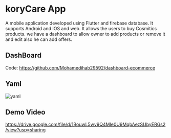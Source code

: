 # koryCare App

A mobile application developed using Flutter and firebase database. It supports Android and IOS and web.
It allows the users to buy Cosmitics products. we have a dashboard to allow owner to add products or remove it and edit also he can add offers.

## DashBoard

Code: https://github.com/Mohamedihab29592/dashboard-ecommerce

## Yaml
![yaml](https://github.com/Mohamedihab29592/koryCareApp/assets/64233832/85fd04e7-e5df-424b-9efb-1f20b316f1bf)


## Demo Video

https://drive.google.com/file/d/1BouwL5wv9Q4MIe0U9MqbAezSUbyERGs2/view?usp=sharing
